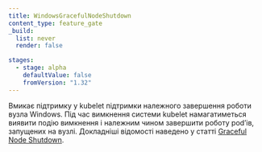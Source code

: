 ```yaml
---
title: WindowsGracefulNodeShutdown
content_type: feature_gate
_build:
  list: never
  render: false

stages:
  - stage: alpha
    defaultValue: false
    fromVersion: "1.32"
---
```


Вмикає підтримку у kubelet підтримки належного завершення роботи вузла Windows. Під час вимкнення системи kubelet намагатиметься виявити подію вимкнення і належним чином завершити роботу podʼів, запущених на вузлі. Докладніші відомості наведено у статті [Graceful Node Shutdown](/docs/concepts/architecture/nodes/#graceful-node-shutdown).
